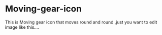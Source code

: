 # Moving-gear-icon
This is Moving gear icon that moves round and round ,just you want to edit image like this....
